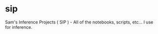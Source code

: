 # sip
Sam's Inference Projects ( SIP ) - All of the notebooks, scripts, etc... I use for inference.
